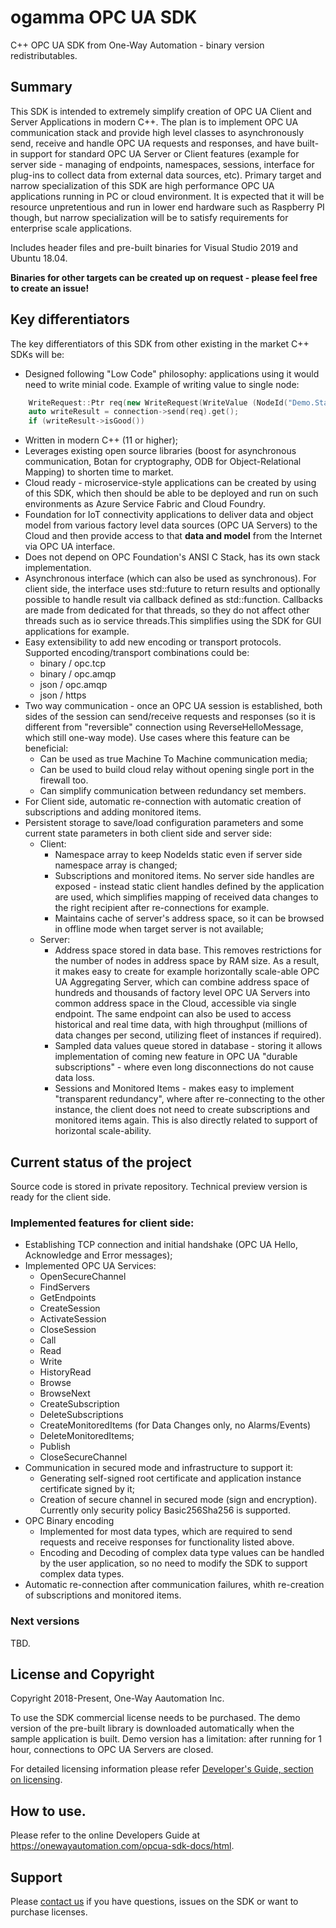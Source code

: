 # ogamma OPC UA SDK

C++ OPC UA SDK from One-Way Automation - binary version redistributables.

## Summary
This SDK is intended to extremely simplify creation of OPC UA Client and Server Applications in modern C++. The plan is to implement OPC UA communication stack and provide high level classes to asynchronously send, receive and handle OPC UA requests and responses, and have built-in support for standard OPC UA Server or Client features (example for server side - managing of endpoints, namespaces, sessions, interface for plug-ins to collect data from external data sources, etc). Primary target and narrow specialization of this SDK are high performance OPC UA applications running in PC or cloud environment. It is expected that it will be resource unpretentious and run in lower end hardware such as Raspberry PI though, but narrow specialization will be to satisfy requirements for enterprise scale applications.

Includes header files and pre-built binaries for Visual Studio 2019 and Ubuntu 18.04.

**Binaries for other targets can be created up on request - please feel free to create an issue!**

## Key differentiators
The key differentiators of this SDK from other existing in the market C++ SDKs will be:

 - Designed following "Low Code" philosophy: applications using it would need to write minial code. Example of writing value to single node:
````C++    
    WriteRequest::Ptr req(new WriteRequest(WriteValue (NodeId("Demo.Static.Scalar.UInt32", 2), DataValue((uint32_t) 123))));
    auto writeResult = connection->send(req).get();
    if (writeResult->isGood())
````    
 - Written in modern C++ (11 or higher);
 - Leverages existing open source libraries (boost for asynchronous communication, Botan for cryptography, ODB for Object-Relational Mapping)  to shorten time to market.
 - Cloud ready - microservice-style applications can be created by using of this SDK, which then should be able to be deployed and run on such environments as Azure Service Fabric and Cloud Foundry. 
- Foundation for IoT connectivity applications to deliver data and object model from various factory level data sources (OPC UA Servers) to the Cloud and then provide access to that **data and model** from the Internet via OPC UA interface.
- Does not depend on OPC Foundation's ANSI C Stack, has its own stack implementation.
- Asynchronous interface (which can also be used as synchronous). For client side, the interface uses std::future to return results and optionally possible to handle result via callback defined as std::function. Callbacks are made from dedicated for that threads, so they do not affect other threads such as io service threads.This simplifies using the SDK for GUI applications for example.
- Easy extensibility to add new encoding or transport protocols. Supported encoding/transport combinations could be:
  - binary / opc.tcp
  - binary / opc.amqp
  - json / opc.amqp
  - json / https
- Two way communication - once an OPC UA session is established, both sides of the session can send/receive requests and responses (so it is different from "reversible" connection using ReverseHelloMessage, which still one-way mode). Use cases where this feature can be beneficial:
  - Can be used as true Machine To Machine communication media;
  - Can be used to build cloud relay without opening single port in the firewall too.
  - Can simplify communication between redundancy set members.
- For Client side, automatic re-connection with automatic creation of subscriptions and adding monitored items. 
- Persistent storage to save/load configuration parameters and some current state parameters in both client side and server side:
  - Client: 
    - Namespace array to keep NodeIds static even if server side namespace array is changed;
    - Subscriptions and monitored items. No server side handles are exposed - instead static client handles defined by the application are used, which simplifies mapping of received data changes to the right recipient after re-connections for example.
    - Maintains cache of server's address space, so it can be browsed in offline mode when target server is not available;
  - Server:
    - Address space stored in data base. This removes restrictions for the number of nodes in address space by RAM size. As a result, it makes easy to create for example horizontally scale-able OPC UA Aggregating Server, which can combine address space of hundreds and thousands of factory level OPC UA Servers into common address space in the Cloud, accessible via single endpoint. The same endpoint can also be used to access historical and real time data, with high throughput (millions of data changes per second, utilizing fleet of instances if required).
    - Sampled data values queue stored in database - storing it allows implementation of coming new feature in OPC UA "durable subscriptions" - where even long disconnections do not cause data loss.
    - Sessions and Monitored Items - makes easy to implement "transparent redundancy", where after re-connecting to the other instance, the client does not need to create subscriptions and monitored items again. This is also directly related to support of horizontal scale-ability.
## Current status of the project
Source code is stored in private repository. Technical preview version is ready for the client side.
### Implemented features for client side:
- Establishing TCP connection and initial handshake (OPC UA Hello, Acknowledge and Error messages);
- Implemented OPC UA Services:
  - OpenSecureChannel
  - FindServers
  - GetEndpoints
  - CreateSession
  - ActivateSession
  - CloseSession
  - Call
  - Read
  - Write
  - HistoryRead  
  - Browse
  - BrowseNext
  - CreateSubscription
  - DeleteSubscriptions
  - CreateMonitoredItems (for Data Changes only, no Alarms/Events)
  - DeleteMonitoredItems;
  - Publish
  - CloseSecureChannel
- Communication in secured mode and infrastructure to support it:
  - Generating self-signed root certificate and application instance certificate signed by it;
  - Creation of secure channel in secured mode (sign and encryption). Currently only security policy Basic256Sha256 is supported.
- OPC Binary encoding
  - Implemented for most data types, which are required to send requests and receive responses for functionality listed above.
  - Encoding and Decoding of complex data type values can be handled by the user application, so no need to modify the SDK to support complex data types.
- Automatic re-connection after communication failures, whith re-creation of subscriptions and monitored items.

### Next versions
TBD.

## License and Copyright
Copyright 2018-Present, One-Way Aautomation Inc.

To use the SDK commercial license needs to be purchased. The demo version of the pre-built library is downloaded automatically when the sample application is built. Demo version has a limitation: after running for 1 hour, connections to OPC UA Servers are closed.

For detailed licensing information please refer [Developer's Guide, section on licensing](https://onewayautomation.com/opcua-sdk-docs/html/introduction.html#licensing).

## How to use.

Please refer to the online Developers Guide at https://onewayautomation.com/opcua-sdk-docs/html. 

## Support 

Please [contact us](https://onewayautomation.com/index.php/contact-us) if you have questions, issues on the SDK or want to purchase licenses.
